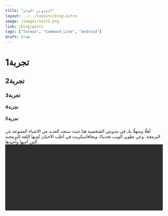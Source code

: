 ```yaml
---
title: "التدوين الاولى"
layout: ../../layouts/blog.astro
image: /images/test2.png
link: /blog/post1
tags: ["Termux", "Command_Line", "Android"]
draft: true
---
```

# تجربة1
## تجربة2
### تجربة3
#### تجربة4
##### تجربة5
أهلًا وسهلًا بك في مدونتي الشخصية هنا حيث ستجد العديد من الاشياء المتنوعة عن البرمجة، وعن تطوير الويب تحديدًا، وبجافاسكربت في أغلب الاحيان كونها اللغة البرمجية التي أحبها وأجيدها
![Test is this work?](/images/test.png/)